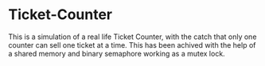 # Ticket-Counter
This is a simulation of a real life Ticket Counter, with the catch that only one counter can sell one ticket at a time. This has been achived with the help of a shared memory and binary semaphore working as a mutex lock.
